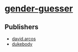 # [gender-guesser](https://pypi.org/project/gender-guesser)



## Publishers
- [david.arcos](https://pypi.org/user/david.arcos)
- [dukebody](https://pypi.org/user/dukebody)

